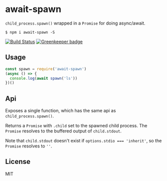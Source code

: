 # await-spawn

`child_process.spawn()` wrapped in a `Promise` for doing async/await.

```
$ npm i await-spawn -S
```

[![Build Status](https://travis-ci.org/ralphtheninja/await-spawn.svg?branch=master)](https://travis-ci.org/ralphtheninja/await-spawn) [![Greenkeeper badge](https://badges.greenkeeper.io/ralphtheninja/await-spawn.svg)](https://greenkeeper.io/)

## Usage

```js
const spawn = require('await-spawn')
(async () => {
  console.log(await spawn('ls'))
})()
```

## Api

Exposes a single function, which has the same api as `child_process.spawn()`.

Returns a `Promise` with `.child` set to the spawned child process. The `Promise` resolves to the buffered output of `child.stdout`.

Note that `child.stdout` doesn't exist if `options.stdio === 'inherit'`, so the `Promise` resolves to `''`.

## License

MIT
